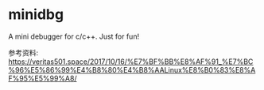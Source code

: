 # minidbg

A mini debugger for c/c++.
Just for fun!

参考资料:
https://veritas501.space/2017/10/16/%E7%BF%BB%E8%AF%91_%E7%BC%96%E5%86%99%E4%B8%80%E4%B8%AALinux%E8%B0%83%E8%AF%95%E5%99%A8/